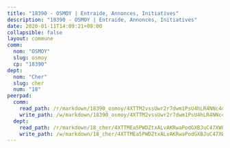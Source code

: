 ```yaml
---
title: "18390 - OSMOY | Entraide, Annonces, Initiatives"
description: "18390 - OSMOY | Entraide, Annonces, Initiatives"
date: 2020-01-11T14:09:21+09:00
collapsible: false
layout: commune
comm:
  nom: "OSMOY"
  slug: osmoy
  cp: "18390"
dept:
  nom: "Cher"
  slug: cher
  num: "18"
peerpad:
  comm:
    read_path: /r/markdown/18390_osmoy/4XTTM2vssUwr2r7dwm1PsU4hLR4NNc4oa9i7QLAF2DiitBQtm
    write_path: /w/markdown/18390_osmoy/4XTTM2vssUwr2r7dwm1PsU4hLR4NNc4oa9i7QLAF2DiitBQtm-K3TgTeBDBYMH38bRQHcytzKeYTJt2wBzWo9PboRCBwxboduDfkMKj3VYBwWbDtPWrmLe1Y4rWwfY3QNA4J8oKhTitDYwJpJDFaiXuodz5F3DoLAdnQ4Mb7f6gswgQo8MUhmQGNbf
  dept:
    read_path: /r/markdown/18_cher/4XTTMEa5PWDZtxALvAKRwaPodGXBJuC47XWLMLZ5hCaMSik3w
    write_path: /w/markdown/18_cher/4XTTMEa5PWDZtxALvAKRwaPodGXBJuC47XWLMLZ5hCaMSik3w-K3TgTvT6tiupPRTeoV2zMggT6E77BmY6Zeeqwk1pvv6Bfo4GHKoyLD2hQDLMcNajnfixB5aDgngmFZba1jsFtXhXJhkZaMz5Fno5UjuUU6mkQFXv9cWu6FJLmGRziLMtgTSufDeD
---
```


